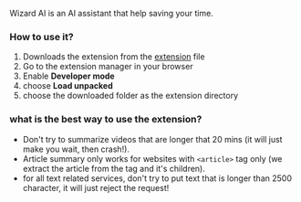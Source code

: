 Wizard AI is an AI assistant that help saving your time. 


### How to use it? 
1. Downloads the extension from the [extension](./extension) file
2. Go to the extension manager in your browser
3. Enable **Developer mode**
4. choose **Load unpacked**
5. choose the downloaded folder as the extension directory

### what is the best way to use the extension? 
- Don't try to summarize videos that are longer that 20 mins (it will just make you wait, then crash!).
- Article summary only works for websites with `<article>` tag only (we extract the article from the tag and it's children).
- for all text related services, don't try to put text that is longer than 2500 character, it will just reject the request!